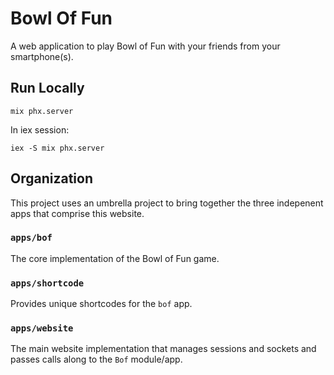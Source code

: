 # Bowl Of Fun

A web application to play Bowl of Fun with your friends from your
smartphone(s).

## Run Locally

    mix phx.server

In iex session:

    iex -S mix phx.server

## Organization

This project uses an umbrella project to bring together the three indepenent
apps that comprise this website.


### `apps/bof`

The core implementation of the Bowl of Fun game.

### `apps/shortcode`

Provides unique shortcodes for the `bof` app.

### `apps/website`

The main website implementation that manages sessions and sockets and passes
calls along to the `Bof` module/app.
